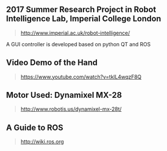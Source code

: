 ## 2017 Summer Research Project in Robot Intelligence Lab, Imperial College London 
> http://www.imperial.ac.uk/robot-intelligence/

A GUI controller is developed based on python QT and ROS

## Video Demo of the Hand
> https://www.youtube.com/watch?v=tklL4wqzF8Q

## Motor Used: Dynamixel MX-28
> http://www.robotis.us/dynamixel-mx-28t/

## A Guide to ROS
> http://wiki.ros.org
